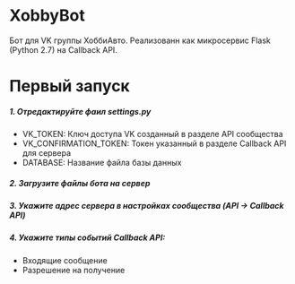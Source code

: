 # XobbyBot

Бот для VK группы ХоббиАвто.
Реализованн как микросервис Flask (Python 2.7) на Callback API.

# Первый запуск

##### 1. Отредактируйте фаил settings.py
* VK_TOKEN: Ключ доступа VK созданный в разделе API сообщества
* VK_CONFIRMATION_TOKEN: Токен указанный в разделе Callback API для сервера
* DATABASE: Название файла базы данных

##### 2. Загрузите файлы бота на сервер
##### 3. Укажите адрес сервера в настройках сообщества (API -> Callback API)
##### 4. Укажите типы событий Callback API:
* Входящие сообщение
* Разрешение на получение
